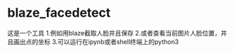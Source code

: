 # blaze_facedetect
这是一个工具
1.例如用blaze截取人脸并且保存
2.或者查看当前图片人脸位置，并且画出点的坐标
3.可以运行在ipynb或者shell终端上的python3
